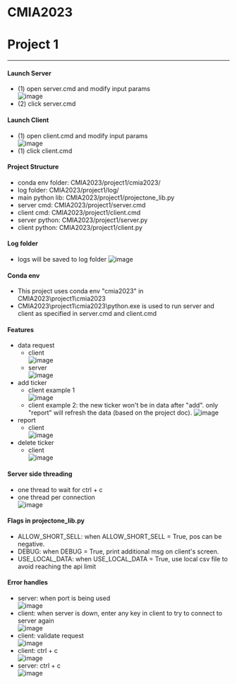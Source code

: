 # CMIA2023
# Project 1
--------------------
#### Launch Server
- (1) open server.cmd and modify input params\
![image](https://user-images.githubusercontent.com/123887929/215348237-9a234ab2-7e71-413e-b9a4-d5d59eedb784.png)
- (2) click server.cmd


#### Launch Client
- (1) open client.cmd and modify input params\
![image](https://user-images.githubusercontent.com/123887929/215348248-3a7c0842-a554-43ef-8db2-2f35fc350858.png)
- (1) click client.cmd

#### Project Structure
- conda env folder: CMIA2023/project1/cmia2023/
- log folder: CMIA2023/project1/log/
- main python lib: CMIA2023/project1/projectone_lib.py
- server cmd: CMIA2023/project1/server.cmd
- client cmd: CMIA2023/project1/client.cmd
- server python: CMIA2023/project1/server.py
- client python: CMIA2023/project1/client.py


#### Log folder
- logs will be saved to log folder 
![image](https://user-images.githubusercontent.com/123887929/215348361-df8da4ef-3099-40a4-bccd-c081ae8dc161.png)


#### Conda env
- This project uses conda env "cmia2023" in CMIA2023\project1\cmia2023
- CMIA2023\project1\cmia2023\python.exe is used to run server and client as specified in server.cmd and client.cmd

#### Features
- data request
  - client\
    ![image](https://user-images.githubusercontent.com/123887929/215348723-9ea28bd8-c9fb-4a1f-9d9b-a72a4a50689d.png)
  - server\
    ![image](https://user-images.githubusercontent.com/123887929/215348755-1e309d86-2a97-4439-88d6-346700ef252b.png)
- add ticker
  - client example 1\
    ![image](https://user-images.githubusercontent.com/123887929/215348978-ef07f8da-dba8-4cd0-b7b3-5cb51b7030ce.png)
  - client example 2: the new ticker won't be in data after "add". only "report" will refresh the data (based on the project doc).
    ![image](https://user-images.githubusercontent.com/123887929/215349199-8a991ba0-4357-46cc-9e17-30943657c99c.png)
- report
  - client\
    ![image](https://user-images.githubusercontent.com/123887929/215349044-7a6cfc7d-5331-431c-bf05-2bb99752c7d8.png)
- delete ticker
  - client\
  ![image](https://user-images.githubusercontent.com/123887929/215349080-e5314daf-7898-40a4-9a65-814d80a1d0e5.png)


#### Server side threading
- one thread to wait for ctrl + c
- one thread per connection\
![image](https://user-images.githubusercontent.com/123887929/215349370-c0081db2-670b-4c53-9f06-05ee1a24a585.png)

#### Flags in projectone_lib.py
- ALLOW_SHORT_SELL: when ALLOW_SHORT_SELL = True, pos can be negative.
- DEBUG: when DEBUG = True, print additional msg on client's screen.
- USE_LOCAL_DATA: when USE_LOCAL_DATA = True, use local csv file to avoid reaching the api limit

#### Error handles
- server: when port is being used\
![image](https://user-images.githubusercontent.com/123887929/215348542-79fc4735-69e2-472e-aeb7-6cb907ee2231.png)
- client: when server is down, enter any key in client to try to connect to server again\
![image](https://user-images.githubusercontent.com/123887929/215348899-ba6d4be7-e7c1-48db-9ae2-e23c7cb75dc6.png)
- client: validate request\
![image](https://user-images.githubusercontent.com/123887929/215362891-aa0193ce-868a-4016-a730-45f263844706.png)
- client: ctrl + c\
![image](https://user-images.githubusercontent.com/123887929/215349231-dedce750-74aa-4b3f-9e26-25911d9d0a25.png)
- server: ctrl + c\
![image](https://user-images.githubusercontent.com/123887929/215349255-6a20ee04-e3fe-46ed-8064-38a75c7bc065.png)





